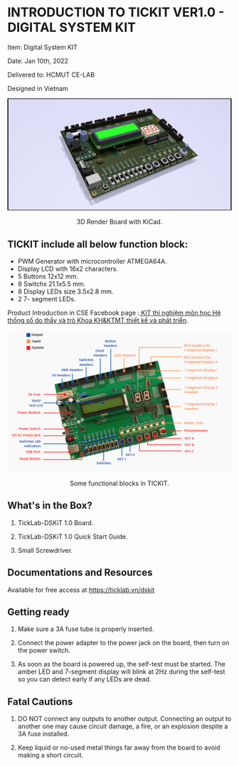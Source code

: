 
# INTRODUCTION TO TICKIT VER1.0 - DIGITAL SYSTEM KIT
Item: Digital System KIT

Date: Jan 10th, 2022

Delivered to: HCMUT CE-LAB

Designed in Vietnam

![3D Render Board with KiCad](Images/3dRenderPIc.png)
<p align="center">
    3D Render Board with KiCad.
</p>

## TICKIT include all below function block: 
- PWM Generator with  microcontroller ATMEGA64A.
- Display LCD with 16x2 characters.
-  5 Buttons 12x12 mm.
- 8 Switchs 21.1x5.5 mm.
- 8 Display LEDs size 3.5x2.8 mm.
- 2 7- segment LEDs.

Product Introduction in CSE Facebook page :[ KIT thí nghiệm môn học Hệ thống số do thầy và trò Khoa KH&KTMT thiết kế và phát triển](https://www.facebook.com/2180160732207910/posts/3021461968077778/).

![Some functional blocks in TICKIT](Images/FunctionalBlock.png)
<p align="center">
    Some functional blocks in TICKIT.
</p>

##  What's in the Box?
1. TickLab-DSKiT 1.0 Board.

2. TickLab-DSKiT 1.0 Quick Start Guide.

3. Small Screwdriver.

## Documentations and Resources
Available for free access at https://ticklab.vn/dskit

## Getting ready
1. Make sure a 3A fuse tube is properly inserted.

2. Connect the power adapter to the power jack on the board, then turn on the power switch.

3. As soon as the board is powered up, the self-test must be started. The amber LED and 7-segment display will blink at 2Hz during the self-test so you can detect early if any LEDs are dead.

## Fatal Cautions

1. DO NOT connect any outputs to another output. Connecting an output to another one may cause circuit damage, a fire, or an explosion despite a 3A fuse installed.

2. Keep liquid or no-used metal things far away from the board to avoid making a short circuit.